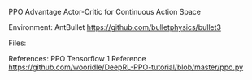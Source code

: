 PPO Advantage Actor-Critic for Continuous Action Space

Environment:
AntBullet
https://github.com/bulletphysics/bullet3

Files:


References:
PPO Tensorflow 1 Reference
https://github.com/wooridle/DeepRL-PPO-tutorial/blob/master/ppo.py

